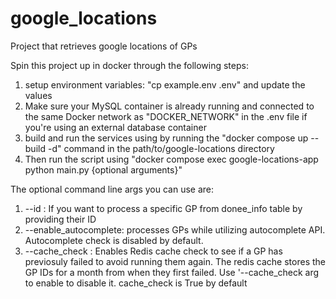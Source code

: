 # google_locations
Project that retrieves google locations of GPs

Spin this project up in docker through the following steps:

 1. setup environment variables: "cp example.env .env" and update the values
 2. Make sure your MySQL container is already running and connected to the same Docker network as "DOCKER_NETWORK" in the .env file if you're using an external database container
 3. build and run the services using by running the "docker compose up --build -d" command in the path/to/google-locations directory
 4. Then run the script using "docker compose exec google-locations-app python main.py {optional arguments}"

 The optional command line args you can use are:
 1. --id <ID>: If you want to process a specific GP from donee_info table by providing their ID
 2. --enable_autocomplete: processes GPs while utilizing autocomplete API. Autocomplete check is disabled by default.
 3. --cache_check <Bool>: Enables Redis cache check to see if a GP has previosuly failed to avoid running them again. The redis cache stores the GP IDs for a month from when they first failed. Use '--cache_check <Bool> arg to enable to disable it. cache_check is True by default

